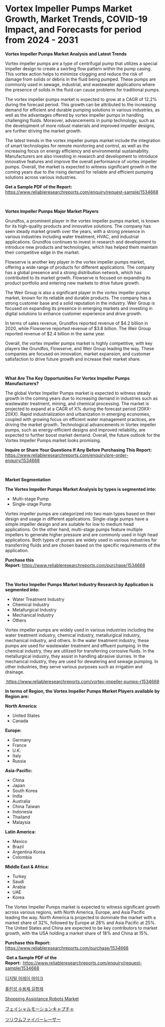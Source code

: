 <p><h1>Vortex Impeller Pumps Market Growth, Market Trends, COVID-19 Impact, and Forecasts for period from 2024 - 2031</h1></p><p><strong>Vortex Impeller Pumps Market Analysis and Latest Trends</strong></p>
<p><p>Vortex impeller pumps are a type of centrifugal pump that utilizes a special impeller design to create a swirling flow pattern within the pump casing. This vortex action helps to minimize clogging and reduce the risk of damage from solids or debris in the fluid being pumped. These pumps are commonly used in sewage, industrial, and wastewater applications where the presence of solids in the fluid can cause problems for traditional pumps.</p><p>The vortex impeller pumps market is expected to grow at a CAGR of 12.2% during the forecast period. This growth can be attributed to the increasing demand for efficient and durable pumping solutions in various industries, as well as the advantages offered by vortex impeller pumps in handling challenging fluids. Moreover, advancements in pump technology, such as the development of more robust materials and improved impeller designs, are further driving the market growth.</p><p>The latest trends in the vortex impeller pumps market include the integration of smart technologies for remote monitoring and control, as well as the increasing focus on energy efficiency and environmental sustainability. Manufacturers are also investing in research and development to introduce innovative features and improve the overall performance of vortex impeller pumps. Overall, the market is expected to witness significant growth in the coming years due to the rising demand for reliable and efficient pumping solutions across various industries.</p></p>
<p><strong>Get a Sample PDF of the Report:&nbsp;</strong> <a href="https://www.reliableresearchreports.com/enquiry/request-sample/1534668">https://www.reliableresearchreports.com/enquiry/request-sample/1534668</a></p>
<p>&nbsp;</p>
<p><strong>Vortex Impeller Pumps Major Market Players</strong></p>
<p><p>Grundfos, a prominent player in the vortex impeller pumps market, is known for its high-quality products and innovative solutions. The company has seen steady market growth over the years, with a strong presence in various industries including water treatment, HVAC, and industrial applications. Grundfos continues to invest in research and development to introduce new products and technologies, which has helped them maintain their competitive edge in the market.</p><p>Flowserve is another key player in the vortex impeller pumps market, offering a wide range of products for different applications. The company has a global presence and a strong distribution network, which has contributed to its market growth. Flowserve is focused on expanding its product portfolio and entering new markets to drive future growth.</p><p>The Weir Group is also a significant player in the vortex impeller pumps market, known for its reliable and durable products. The company has a strong customer base and a solid reputation in the industry. Weir Group is focused on expanding its presence in emerging markets and investing in digital solutions to enhance customer experience and drive growth.</p><p>In terms of sales revenue, Grundfos reported revenue of $4.2 billion in 2020, while Flowserve reported revenue of $3.8 billion. The Weir Group reported revenue of $2.4 billion in the same year.</p><p>Overall, the vortex impeller pumps market is highly competitive, with key players like Grundfos, Flowserve, and Weir Group leading the way. These companies are focused on innovation, market expansion, and customer satisfaction to drive future growth and increase their market share.</p></p>
<p>&nbsp;</p>
<p><strong>What Are The Key Opportunities For Vortex Impeller Pumps Manufacturers?</strong></p>
<p><p>The global Vortex Impeller Pumps market is expected to witness steady growth in the coming years due to increasing demand in industries such as wastewater treatment, mining, and chemical processing. The market is projected to expand at a CAGR of X% during the forecast period (20XX-20XX). Rapid industrialization and urbanization in emerging economies, coupled with growing focus on efficient water management practices, are driving the market growth. Technological advancements in Vortex impeller pumps, such as energy-efficient designs and improved reliability, are expected to further boost market demand. Overall, the future outlook for the Vortex Impeller Pumps market looks promising.</p></p>
<p><strong>Inquire or Share Your Questions If Any Before Purchasing This Report:</strong> <a href="https://www.reliableresearchreports.com/enquiry/pre-order-enquiry/1534668">https://www.reliableresearchreports.com/enquiry/pre-order-enquiry/1534668</a></p>
<p>&nbsp;</p>
<p><strong>Market Segmentation</strong></p>
<p><strong>The Vortex Impeller Pumps Market Analysis by types is segmented into:</strong></p>
<p><ul><li>Multi-stage Pump</li><li>Single-stage Pump</li></ul></p>
<p><p>Vortex impeller pumps are categorized into two main types based on their design and usage in different applications. Single-stage pumps have a simple impeller design and are suitable for low to medium head applications. On the other hand, multi-stage pumps feature multiple impellers to generate higher pressure and are commonly used in high head applications. Both types of pumps are widely used in various industries for transferring fluids and are chosen based on the specific requirements of the application.</p></p>
<p><strong>Purchase this Report:&nbsp;</strong><a href="https://www.reliableresearchreports.com/purchase/1534668">https://www.reliableresearchreports.com/purchase/1534668</a></p>
<p>&nbsp;</p>
<p><strong>The Vortex Impeller Pumps Market Industry Research by Application is segmented into:</strong></p>
<p><ul><li>Water Treatment Industry</li><li>Chemical Industry</li><li>Metallurgical Industry</li><li>Mechanical Industry</li><li>Others</li></ul></p>
<p><p>Vortex impeller pumps are widely used in various industries including the water treatment industry, chemical industry, metallurgical industry, mechanical industry, and others. In the water treatment industry, these pumps are used for wastewater treatment and effluent pumping. In the chemical industry, they are utilized for transferring corrosive fluids. In the metallurgical industry, they assist in handling abrasive slurries. In the mechanical industry, they are used for dewatering and sewage pumping. In other industries, they serve various purposes such as irrigation and drainage.</p></p>
<p><a href="https://www.reliableresearchreports.com/vortex-impeller-pumps-r1534668">&nbsp;https://www.reliableresearchreports.com/vortex-impeller-pumps-r1534668</a></p>
<p><strong>In terms of Region, the Vortex Impeller Pumps Market Players available by Region are:</strong></p>
<p>
    <p> <strong> North America: </strong>
        <ul>
            <li>United States</li>
            <li>Canada</li>
        </ul>
        </p> 
    <p> <strong> Europe: </strong>
        <ul>
            <li>Germany</li>
            <li>France</li>
            <li>U.K.</li>
            <li>Italy</li>
            <li>Russia</li>
        </ul>
        </p> 
    <p> <strong> Asia-Pacific: </strong>
        <ul>
            <li>China</li>
            <li>Japan</li>
            <li>South Korea</li>
            <li>India</li>
            <li>Australia</li>
            <li>China Taiwan</li>
            <li>Indonesia</li>
            <li>Thailand</li>
            <li>Malaysia</li>
        </ul>
        </p> 
    <p> <strong> Latin America: </strong>
        <ul>
            <li>Mexico</li>
            <li>Brazil</li>
            <li>Argentina Korea</li>
            <li>Colombia</li>
        </ul>
        </p> 
    <p> <strong> Middle East & Africa: </strong>
        <ul>
            <li>Turkey</li>
            <li>Saudi</li>
            <li>Arabia</li>
            <li>UAE</li>
            <li>Korea</li>
        </ul>
    </p>
    </p>
<p><p>The Vortex Impeller Pumps market is expected to witness significant growth across various regions, with North America, Europe, and Asia Pacific leading the way. North America is projected to dominate the market with a market share of 32%, followed by Europe at 28% and Asia Pacific at 25%. The United States and China are expected to be key contributors to market growth, with the USA holding a market share of 18% and China at 15%.</p></p>
<p><strong>Purchase this Report: </strong><a href="https://www.reliableresearchreports.com/purchase/1534668">https://www.reliableresearchreports.com/purchase/1534668</a></p>
<p>&nbsp;<strong>Get a Sample PDF of the Report:&nbsp;&nbsp;</strong><a href="https://www.reliableresearchreports.com/enquiry/request-sample/1534668">https://www.reliableresearchreports.com/enquiry/request-sample/1534668</a></p>
<p><strong></strong></p>
<p><p><a href="https://github.com/Elenrrera7685/Market-Research-Report-List-1/blob/main/249646126356.md">디지털 어레이 마이크</a></p><p><a href="https://github.com/sammyUltyylrich9067856/Market-Research-Report-List-1/blob/main/413588326357.md">퓨린성 수용체 길항제</a></p><p><a href="https://github.com/Whitneyboyettebo9kiw7yr13/Market-Research-Report-List-2/blob/main/shopping-assistance-robots-market.md">Shopping Assistance Robots Market</a></p><p><a href="https://medium.com/@austincooper525/facial-motion-capture%E5%B8%82%E5%A0%B4%E3%81%AF-%E5%B8%82%E5%A0%B4%E3%82%B7%E3%82%A7%E3%82%A2-%E5%B8%82%E5%A0%B4%E3%83%88%E3%83%AC%E3%83%B3%E3%83%89-%E5%B8%82%E5%A0%B4%E6%88%90%E9%95%B7%E3%81%AB%E9%96%A2%E3%81%99%E3%82%8B%E6%83%85%E5%A0%B1%E3%82%92%E6%8F%90%E4%BE%9B%E3%81%97%E3%81%BE%E3%81%99-c0cc5643eb6e">フェイシャルモーションキャプチャ</a></p><p><a href="https://medium.com/@pollynsatcherayted345/%E3%83%84%E3%83%AA%E3%82%A6%E3%83%A0%E3%83%95%E3%82%A1%E3%82%A4%E3%83%90%E3%83%BC%E3%83%AC%E3%83%BC%E3%82%B6%E3%83%BC%E3%83%9E%E3%83%BC%E3%82%B1%E3%83%83%E3%83%88%E3%81%AE%E3%82%A4%E3%83%B3%E3%82%B5%E3%82%A4%E3%83%88-%E5%B8%82%E5%A0%B4%E3%83%88%E3%83%AC%E3%83%B3%E3%83%89-%E6%88%90%E9%95%B7-2024%E5%B9%B4%E3%81%8B%E3%82%892031%E5%B9%B4%E3%81%BE%E3%81%A7%E3%81%AE%E4%BA%88%E6%B8%AC-e4fde8c1f0df">ツリウムファイバーレーザー</a></p></p>